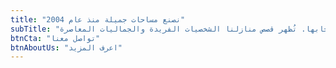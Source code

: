 ```yaml
---
title: "نصنع مساحات جميلة منذ عام 2004"
subTitle: "تروي تصاميم كرش قصصاً من الحرفية والابتكار والتصميم، تعكس إبداع أصحابها. تُظهر قصص منازلنا الشخصيات الفريدة والجماليات المعاصرة."
btnCta: "تواصل معنا"
btnAboutUs: "اعرف المزيد"
---
```


